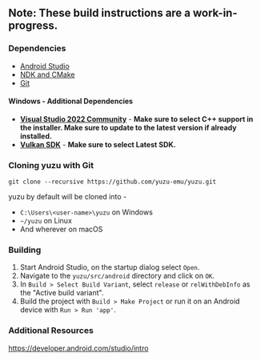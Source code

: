 ## Note: These build instructions are a work-in-progress.
### Dependencies
* [Android Studio](https://developer.android.com/studio)
* [NDK and CMake](https://developer.android.com/studio/projects/install-ndk#default-version)
* [Git](https://git-scm.com/download)
#### Windows - Additional Dependencies
  * **[Visual Studio 2022 Community](https://visualstudio.microsoft.com/downloads/)** - **Make sure to select C++ support in the installer. Make sure to update to the latest version if already installed.**
  * **[Vulkan SDK](https://vulkan.lunarg.com/sdk/home#windows)** - **Make sure to select Latest SDK.**
### Cloning yuzu with Git
```
git clone --recursive https://github.com/yuzu-emu/yuzu.git
```
yuzu by default will be cloned into -
* `C:\Users\<user-name>\yuzu` on Windows
* `~/yuzu` on Linux
* And wherever on macOS
### Building
1. Start Android Studio, on the startup dialog select `Open`.
2. Navigate to the `yuzu/src/android` directory and click on `OK`.
3. In `Build > Select Build Variant`, select `release` or `relWithDebInfo` as the "Active build variant".
4. Build the project with `Build > Make Project` or run it on an Android device with `Run > Run 'app'`.

### Additional Resources
https://developer.android.com/studio/intro

